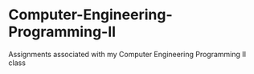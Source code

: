 # Computer-Engineering-Programming-II
Assignments associated with my Computer Engineering Programming II class
